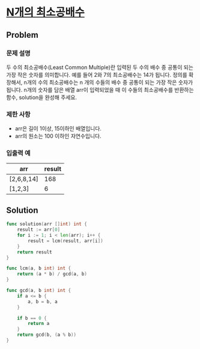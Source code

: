 # [N개의 최소공배수](https://school.programmers.co.kr/learn/courses/30/lessons/12953)

## Problem

### 문제 설명

두 수의 최소공배수(Least Common Multiple)란 입력된 두 수의 배수 중 공통이 되는 가장 작은 숫자를 의미합니다. 예를 들어 2와 7의 최소공배수는 14가 됩니다. 정의를 확장해서, n개의 수의 최소공배수는 n 개의 수들의 배수 중 공통이 되는 가장 작은 숫자가 됩니다. n개의 숫자를 담은 배열 arr이 입력되었을 때 이 수들의 최소공배수를 반환하는 함수, solution을 완성해 주세요.

### 제한 사항

- arr은 길이 1이상, 15이하인 배열입니다.
- arr의 원소는 100 이하인 자연수입니다.

### 입출력 예

| arr | result |
| --- | --- |
| [2,6,8,14] | 168 |
| [1,2,3] | 6 |

## Solution

```go
func solution(arr []int) int {
	result := arr[0]
	for i := 1; i < len(arr); i++ {
		result = lcm(result, arr[i])
	}
	return result
}

func lcm(a, b int) int {
	return (a * b) / gcd(a, b)
}

func gcd(a, b int) int {
	if a <= b {
		a, b = b, a
	}

	if b == 0 {
		return a
	}
	return gcd(b, (a % b))
}
```